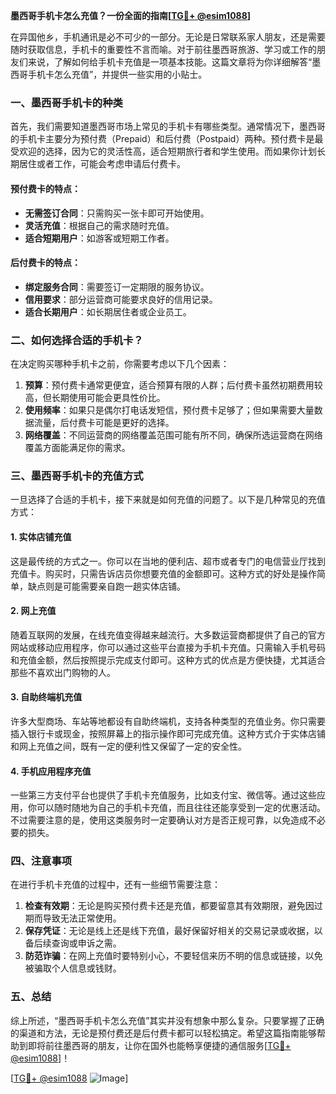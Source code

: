 **墨西哥手机卡怎么充值？一份全面的指南[[TG💪+ @esim1088](https://t.me/s/esim1088)]**

在异国他乡，手机通讯是必不可少的一部分。无论是日常联系家人朋友，还是需要随时获取信息，手机卡的重要性不言而喻。对于前往墨西哥旅游、学习或工作的朋友们来说，了解如何给手机卡充值是一项基本技能。这篇文章将为你详细解答“墨西哥手机卡怎么充值”，并提供一些实用的小贴士。

### 一、墨西哥手机卡的种类

首先，我们需要知道墨西哥市场上常见的手机卡有哪些类型。通常情况下，墨西哥的手机卡主要分为预付费（Prepaid）和后付费（Postpaid）两种。预付费卡是最受欢迎的选择，因为它的灵活性高，适合短期旅行者和学生使用。而如果你计划长期居住或者工作，可能会考虑申请后付费卡。

#### 预付费卡的特点：
- **无需签订合同**：只需购买一张卡即可开始使用。
- **灵活充值**：根据自己的需求随时充值。
- **适合短期用户**：如游客或短期工作者。

#### 后付费卡的特点：
- **绑定服务合同**：需要签订一定期限的服务协议。
- **信用要求**：部分运营商可能要求良好的信用记录。
- **适合长期用户**：如长期居住者或企业员工。

### 二、如何选择合适的手机卡？

在决定购买哪种手机卡之前，你需要考虑以下几个因素：

1. **预算**：预付费卡通常更便宜，适合预算有限的人群；后付费卡虽然初期费用较高，但长期使用可能会更具性价比。
2. **使用频率**：如果只是偶尔打电话发短信，预付费卡足够了；但如果需要大量数据流量，后付费卡可能是更好的选择。
3. **网络覆盖**：不同运营商的网络覆盖范围可能有所不同，确保所选运营商在网络覆盖方面能满足你的需求。

### 三、墨西哥手机卡的充值方式

一旦选择了合适的手机卡，接下来就是如何充值的问题了。以下是几种常见的充值方式：

#### 1. 实体店铺充值
这是最传统的方式之一。你可以在当地的便利店、超市或者专门的电信营业厅找到充值卡。购买时，只需告诉店员你想要充值的金额即可。这种方式的好处是操作简单，缺点则是可能需要亲自跑一趟实体店铺。

#### 2. 网上充值
随着互联网的发展，在线充值变得越来越流行。大多数运营商都提供了自己的官方网站或移动应用程序，你可以通过这些平台直接为手机卡充值。只需输入手机号码和充值金额，然后按照提示完成支付即可。这种方式的优点是方便快捷，尤其适合那些不喜欢出门购物的人。

#### 3. 自助终端机充值
许多大型商场、车站等地都设有自助终端机，支持各种类型的充值业务。你只需要插入银行卡或现金，按照屏幕上的指示操作即可完成充值。这种方式介于实体店铺和网上充值之间，既有一定的便利性又保留了一定的安全性。

#### 4. 手机应用程序充值
一些第三方支付平台也提供了手机卡充值服务，比如支付宝、微信等。通过这些应用，你可以随时随地为自己的手机卡充值，而且往往还能享受到一定的优惠活动。不过需要注意的是，使用这类服务时一定要确认对方是否正规可靠，以免造成不必要的损失。

### 四、注意事项

在进行手机卡充值的过程中，还有一些细节需要注意：

1. **检查有效期**：无论是购买预付费卡还是充值，都要留意其有效期限，避免因过期而导致无法正常使用。
2. **保存凭证**：无论是线上还是线下充值，最好保留好相关的交易记录或收据，以备后续查询或申诉之需。
3. **防范诈骗**：在网上充值时要特别小心，不要轻信来历不明的信息或链接，以免被骗取个人信息或钱财。

### 五、总结

综上所述，“墨西哥手机卡怎么充值”其实并没有想象中那么复杂。只要掌握了正确的渠道和方法，无论是预付费还是后付费卡都可以轻松搞定。希望这篇指南能够帮助到即将前往墨西哥的朋友，让你在国外也能畅享便捷的通信服务[[TG💪+ @esim1088](https://t.me/s/esim1088)]！

[[TG💪+ @esim1088](https://t.me/s/esim1088) ![Image](https://i.postimg.cc/4NQfJmqS/Snipaste-2025-05-13-00-14-12.png)]